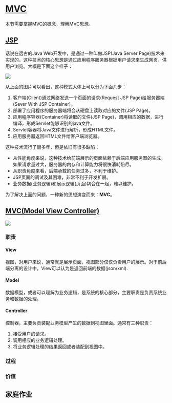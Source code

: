 # [MVC](https://en.wikipedia.org/wiki/Model%E2%80%93view%E2%80%93controller)

本节需要掌握MVC的概念，理解MVC思想。



## [JSP](https://en.wikipedia.org/wiki/JavaServer_Pages)

话说在远古的Java Web开发中，是通过一种叫做JSP(Java Server Page)技术来实现的，这种技术的核心思想是通过应用程序服务器根据用户请求来生成网页，供用户浏览。大概是下面这个样子：

![](http://ww1.sinaimg.cn/large/af4e9f79ly1g0madesmesj20jp0dftaf.jpg)

从上面的图片可以看出，这种模式大体上可以分为下面几步：

1. 客户端(Client)通过网络发送一个页面的请求(Request JSP Page)给服务器端(Sever With JSP Container)。
2. 部署了应用程序的服务器端将会从硬盘上读取对应的文件(JSP Page)。
3. 应用程序容器(Container)将读取的文件(JSP Page)，调用相应的数据，进行编译，形成Servlet能够识别的java文件。
4. Servlet容器将Java文件进行解析，形成HTML文件。
5. 应用服务器返回HTML文件给客户端浏览器。



这种技术流行了很多年，但是依旧有很多缺陷：

* 从性能角度来说，这种技术给前端展示的页面依赖于后端应用服务器的生成，如果请求量过大，服务器的内存和计算能力将很快消耗殆尽。
* 从职责角度来看，后端承载的任务过多，不利于维护。
* JSP页面的调试及其困难，非常不利于开发扩展。
* 业务数据(业务逻辑)和展示逻辑(页面)耦合在一起，难以维护。



为了解决上面的问题，一种新的思想演变而来：**MVC**。

## [MVC(Model View Controller)](https://en.wikipedia.org/wiki/Model%E2%80%93view%E2%80%93controller)



![](http://ww1.sinaimg.cn/large/af4e9f79gy1g0nf91okwhj210b0g0mz6.jpg)



### 职责

#### View

视图，对用户来说，通常就是展示页面，视图部分仅仅负责用户的展示。对于前后端分离的设计中，View可以认为是返回前端的数据(json/xml).

#### Model

数据模型，或者可以理解为业务逻辑，是系统的核心部分，主要职责是负责系统业务和数据的处理。

#### Controller

控制器，主要负责装配业务模型产生的数据到视图里面。通常有三种职责：

1. 接受用户的请求。
2. 调用相应的业务逻辑处理。
3. 将业务逻辑处理的结果返回或者装配到视图中。



### 过程

### 价值



## 家庭作业



